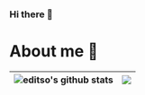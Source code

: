 ### Hi there 👋

<!--
**editso/editso** is a ✨ _special_ ✨ repository because its `README.md` (this file) appears on your GitHub profile.

Here are some ideas to get you started:

- 🔭 I’m currently working on ...
- 🌱 I’m currently learning ...
- 👯 I’m looking to collaborate on ...
- 🤔 I’m looking for help with ...
- 💬 Ask me about ...
- 📫 How to reach me: ...
- 😄 Pronouns: ...
- ⚡ Fun fact: ...
-->
# About me 👦
| <img align="center" src="https://github-readme-stats.vercel.app/api?username=editso&show_icons=true&include_all_commits=true&theme=buefy&hide_border=true" alt="editso's github stats" /> | <img align="center" src="https://github-readme-stats.vercel.app/api/top-langs/?username=editso&layout=compact&theme=buefy&hide_border=true" /> |
| ------------- | ------------- |
